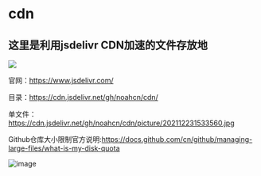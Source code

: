 # cdn    

## 这里是利用jsdelivr CDN加速的文件存放地

[![](https://data.jsdelivr.com/v1/package/gh/noahcn/cdn/badge)](https://www.jsdelivr.com/package/gh/noahcn/cdn)

官网：https://www.jsdelivr.com/

目录：https://cdn.jsdelivr.net/gh/noahcn/cdn/

单文件：https://cdn.jsdelivr.net/gh/noahcn/cdn/picture/202112231533560.jpg

Github仓库大小限制官方说明:https://docs.github.com/cn/github/managing-large-files/what-is-my-disk-quota

![image](https://cdn.jsdelivr.net/gh/noahcn/cdn/picture/202112231533560.jpg)


